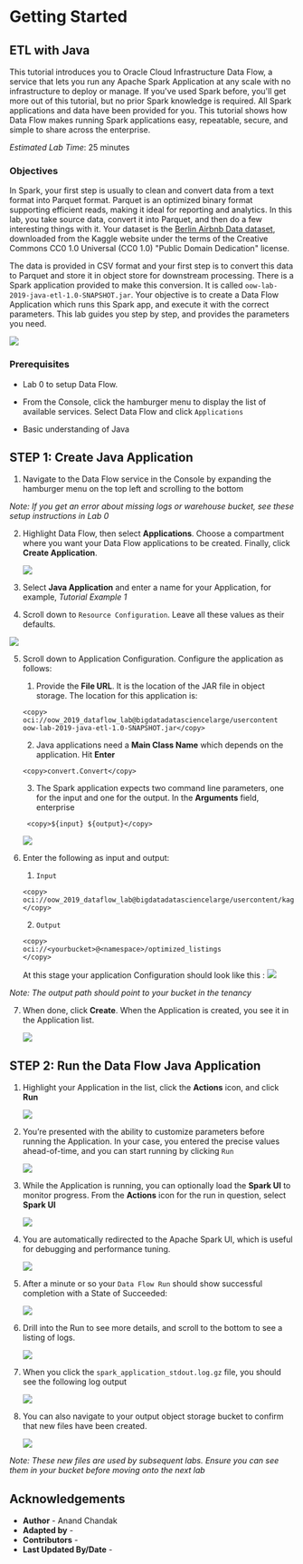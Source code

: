 # Getting Started

## ETL with Java

This tutorial introduces you to Oracle Cloud Infrastructure Data Flow, a service that lets you run any Apache Spark Application  at any scale with no infrastructure to deploy or manage. If you've used Spark before, you'll get more out of this tutorial, but no prior Spark knowledge is required. All Spark applications and data have been provided for you. This tutorial shows how Data Flow makes running Spark applications easy, repeatable, secure, and simple to share across the enterprise.

*Estimated Lab Time*: 25 minutes

### Objectives

In Spark, your first step is usually to clean and convert data from a text format into Parquet format. Parquet is an optimized binary format supporting efficient reads, making it ideal for reporting and analytics. In this lab, you take source data, convert it into Parquet, and then do a few interesting things with it. Your dataset is the [Berlin Airbnb Data dataset](https://www.kaggle.com/brittabettendorf/berlin-airbnb-data), downloaded from the Kaggle website under the terms of the Creative Commons CC0 1.0 Universal (CC0 1.0) "Public Domain Dedication" license.

The data is provided in CSV format and your first step is to convert this data to Parquet and store it in object store for downstream processing. There is a Spark application provided to make this conversion. It is called `oow-lab-2019-java-etl-1.0-SNAPSHOT.jar`. Your objective is to create a Data Flow Application which runs this Spark app, and execute it with the correct parameters. This lab guides you step by step, and provides the parameters you need.

  ![](../images/tutorial_overview.png " ")

### Prerequisites

* Lab 0 to setup Data Flow.

* From the Console, click the hamburger menu to display the list of available services. Select Data Flow and click `Applications`

* Basic understanding of Java


## **STEP 1**: Create Java Application

1. Navigate to the Data Flow service in the Console by expanding the hamburger menu on the top left and scrolling to the bottom

*Note: If you get an error about missing logs or warehouse bucket, see these setup instructions in Lab 0*   


2. Highlight Data Flow, then select **Applications**. Choose a compartment where you want your Data Flow applications to be created. Finally, click **Create Application**.  

    ![](../images/step1_select_java_app.png " ")

3. Select **Java Application** and enter a name for your Application, for example, _Tutorial Example 1_

4. Scroll down to `Resource Configuration`. Leave all these values as their defaults.    

![](../images/step1_resource_config_java_app.png " ")

5. Scroll down to Application Configuration. Configure the application as follows:

     1. Provide the **File URL**. It is the location of the JAR file in object storage. The location for this application is:

      ```
      <copy> oci://oow_2019_dataflow_lab@bigdatadatasciencelarge/usercontent oow-lab-2019-java-etl-1.0-SNAPSHOT.jar</copy>
      ```

     2. Java applications need a **Main Class Name** which depends on the application. Hit **Enter**

      ```
      <copy>convert.Convert</copy>
      ```

     3. The Spark application expects two command line parameters, one for the input and one for the output. In the **Arguments** field, enterprise

      ```
       <copy>${input} ${output}</copy>
      ```
      ![](../images/step1_add_args_java_app.png " ")

6. Enter the following as input and output:

    1. `Input`

      ```
      <copy>
      oci://oow_2019_dataflow_lab@bigdatadatasciencelarge/usercontent/kaggle_berlin_airbnb_listings_summary.csv
      </copy>
      ```

    2. `Output`

    ```
    <copy>
    oci://<yourbucket>@<namespace>/optimized_listings
    </copy>
    ```

    At this stage your application Configuration should look like this :
    ![](../images/step2_add_args_java_app.png " ")


  *Note: The output path should point to your bucket in the tenancy*


7. When done, click **Create**. When the Application is created, you see it in the Application list.

   ![](../images/step1_created_java_app.png " ")

## **STEP 2**: Run the Data Flow Java Application

1. Highlight your Application in the list, click the **Actions** icon, and click **Run**

   ![](../images/step1_created_java_app.png " ")

2. You’re presented with the ability to customize parameters before running the Application. In your case, you entered the precise values ahead-of-time, and you can start running by clicking `Run`   

   ![](../images/step1_run_java_app.png " ")

3. While the Application is running, you can optionally load the **Spark UI**  to monitor progress. From the **Actions** icon for the run in question, select **Spark UI**

   ![](../images/step1_view_details_java_app.png " ")

4. You are automatically redirected to the Apache Spark UI, which is useful for debugging and performance tuning.

   ![](../images/step1_spark_ui_java_app.png " ")

5. After a minute or so your `Data Flow Run`  should show successful completion with a State of Succeeded:

   ![](../images/step1_runs_list_java_app.png " ")

6. Drill into the Run to see more details, and scroll to the bottom to see a listing of logs.

   ![](../images/step1_logs_java_app.png " ")

7. When you click the `spark_application_stdout.log.gz`  file, you should see the following log output

   ![](../images/step1_log_output_java_app.png " ")

8. You can also navigate to your output object storage bucket to confirm that new files have been created.

   ![](../images/step1_objects_java_app.png " ")

*Note: These new files are used by subsequent labs. Ensure you can see them in your bucket before moving onto the next lab*   

## Acknowledgements

- **Author** - Anand Chandak
- **Adapted by** -  
- **Contributors** -
- **Last Updated By/Date** -

